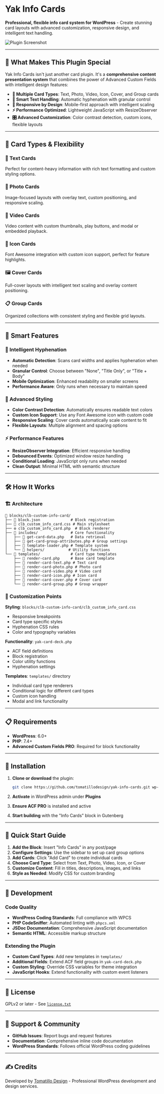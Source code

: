 # Yak Info Cards

**Professional, flexible info card system for WordPress** - Create stunning card layouts with advanced customization, responsive design, and intelligent text handling.

![Plugin Screenshot](https://github.com/tomatillodesign/yak-info-cards/assets/screenshot-1.png)

---

## 🎯 **What Makes This Plugin Special**

Yak Info Cards isn't just another card plugin. It's a **comprehensive content presentation system** that combines the power of Advanced Custom Fields with intelligent design features:

- **🎨 Multiple Card Types**: Text, Photo, Video, Icon, Cover, and Group cards
- **🧠 Smart Text Handling**: Automatic hyphenation with granular control
- **📱 Responsive by Design**: Mobile-first approach with intelligent scaling
- **⚡ Performance Optimized**: Lightweight JavaScript with ResizeObserver
- **🎛️ Advanced Customization**: Color contrast detection, custom icons, flexible layouts

---

## 🎨 **Card Types & Flexibility**

### **📝 Text Cards**
Perfect for content-heavy information with rich text formatting and custom styling options.

### **📸 Photo Cards**
Image-focused layouts with overlay text, custom positioning, and responsive scaling.

### **🎥 Video Cards**
Video content with custom thumbnails, play buttons, and modal or embedded playback.

### **🎯 Icon Cards**
Font Awesome integration with custom icon support, perfect for feature highlights.

### **🖼️ Cover Cards**
Full-cover layouts with intelligent text scaling and overlay content positioning.

### **📋 Group Cards**
Organized collections with consistent styling and flexible grid layouts.

---

## 🧠 **Smart Features**

### **📖 Intelligent Hyphenation**
- **Automatic Detection**: Scans card widths and applies hyphenation when needed
- **Granular Control**: Choose between "None", "Title Only", or "Title + Body"
- **Mobile Optimization**: Enhanced readability on smaller screens
- **Performance Aware**: Only runs when necessary to maintain speed

### **🎨 Advanced Styling**
- **Color Contrast Detection**: Automatically ensures readable text colors
- **Custom Icon Support**: Use any Font Awesome icon with custom code
- **Responsive Scaling**: Cover cards automatically scale content to fit
- **Flexible Layouts**: Multiple alignment and spacing options

### **⚡ Performance Features**
- **ResizeObserver Integration**: Efficient responsive handling
- **Debounced Events**: Optimized window resize handling
- **Conditional Loading**: JavaScript only runs when needed
- **Clean Output**: Minimal HTML with semantic structure

---

## 🛠️ **How It Works**

### **🏗️ Architecture**
```
📁 blocks/clb-custom-info-card/
├── 📄 block.json              # Block registration
├── 🎨 clb_custom_info_card.css # Main stylesheet
├── ⚙️ clb_custom_info_card.php  # Block renderer
├── 📁 includes/               # Core functionality
│   ├── 📄 get-card-data.php   # Data retrieval
│   ├── 📄 get-card-group-attributes.php # Group settings
│   ├── 📄 template-loader.php # Template system
│   └── 📁 helpers/           # Utility functions
└── 📁 templates/              # Card type templates
    ├── 📄 render-card.php     # Base card template
    ├── 📄 render-card-text.php # Text card
    ├── 📄 render-card-photo.php # Photo card
    ├── 📄 render-card-video.php # Video card
    ├── 📄 render-card-icon.php # Icon card
    ├── 📄 render-card-cover.php # Cover card
    └── 📄 render-card-group.php # Group wrapper
```

### **🔧 Customization Points**

**Styling**: `blocks/clb-custom-info-card/clb_custom_info_card.css`
- Responsive breakpoints
- Card type specific styles
- Hyphenation CSS rules
- Color and typography variables

**Functionality**: `yak-card-deck.php`
- ACF field definitions
- Block registration
- Color utility functions
- Hyphenation settings

**Templates**: `templates/` directory
- Individual card type renderers
- Conditional logic for different card types
- Custom icon handling
- Modal and link functionality

---

## 📋 **Requirements**

- **WordPress**: 6.0+
- **PHP**: 7.4+
- **Advanced Custom Fields PRO**: Required for block functionality

---

## 🚀 **Installation**

1. **Clone or download** the plugin:
   ```bash
   git clone https://github.com/tomatillodesign/yak-info-cards.git wp-content/plugins/yak-info-cards
   ```

2. **Activate** in WordPress admin under **Plugins**

3. **Ensure ACF PRO** is installed and active

4. **Start building** with the "Info Cards" block in Gutenberg

---

## 🎯 **Quick Start Guide**

1. **Add the Block**: Insert "Info Cards" in any post/page
2. **Configure Settings**: Use the sidebar to set up card group options
3. **Add Cards**: Click "Add Card" to create individual cards
4. **Choose Card Type**: Select from Text, Photo, Video, Icon, or Cover
5. **Customize Content**: Fill in titles, descriptions, images, and links
6. **Style as Needed**: Modify CSS for custom branding

---

## 🔧 **Development**

### **Code Quality**
- **WordPress Coding Standards**: Full compliance with WPCS
- **PHP CodeSniffer**: Automated linting with `phpcs.xml`
- **JSDoc Documentation**: Comprehensive JavaScript documentation
- **Semantic HTML**: Accessible markup structure

### **Extending the Plugin**
- **Custom Card Types**: Add new templates in `templates/`
- **Additional Fields**: Extend ACF field groups in `yak-card-deck.php`
- **Custom Styling**: Override CSS variables for theme integration
- **JavaScript Hooks**: Extend functionality with custom event listeners

---

## 📄 **License**

GPLv2 or later - See [`license.txt`](license.txt)

---

## 👥 **Support & Community**

- **GitHub Issues**: Report bugs and request features
- **Documentation**: Comprehensive inline code documentation
- **WordPress Standards**: Follows official WordPress coding guidelines

---

## ✍️ **Credits**

Developed by [Tomatillo Design](https://github.com/tomatillodesign) - Professional WordPress development and design services.